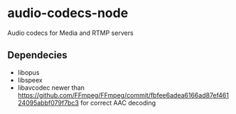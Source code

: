 # audio-codecs-node
Audio codecs for Media and RTMP servers

## Dependecies

- libopus
- libspeex
- libavcodec newer than https://github.com/FFmpeg/FFmpeg/commit/fbfee6adea6166ad87ef46124095abbf079f7bc3 for correct AAC decoding
